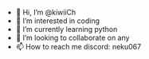 - 👋 Hi, I’m @kiwiiCh
- 👀 I’m interested in coding
- 🌱 I’m currently learning python
- 💞️ I’m looking to collaborate on any
- 📫 How to reach me discord: neku067

<!---
kiwiiCh/kiwiiCh is a ✨ special ✨ repository because its `README.md` (this file) appears on your GitHub profile.
You can click the Preview link to take a look at your changes.
--->
